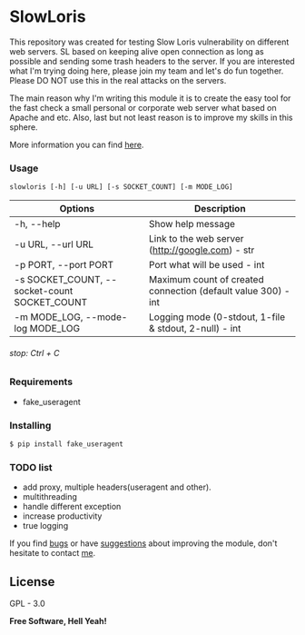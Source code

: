# SlowLoris
This repository was created for testing Slow Loris vulnerability on different web servers. SL based on keeping alive open connection as long as possible and sending some trash headers to the server. If you are interested what I'm trying doing here, please join my team and let's do fun together. Please DO NOT use this in the real attacks on the servers. 

The main reason why I'm writing this module it is to create the easy tool for the fast check a small personal or corporate web server what based on Apache and etc. Also, last but not least reason is to improve my skills in this sphere.

More information you can find [here].

### Usage

```
slowloris [-h] [-u URL] [-s SOCKET_COUNT] [-m MODE_LOG]
```

Options                                         | Description
------------------------------------------------|--------------
-h, --help                                      | Show help message
-u URL, --url URL                               | Link to the web server (http://google.com) - str
-p PORT, --port PORT                            | Port what will be used - int
-s SOCKET_COUNT, --socket-count  SOCKET_COUNT   | Maximum count of created connection (default value 300) - int
-m MODE_LOG, --mode-log MODE_LOG                | Logging mode (0-stdout, 1-file & stdout, 2-null) - int

###### stop: Ctrl + C

### Requirements

* fake_useragent

### Installing
```sh
$ pip install fake_useragent
```

### TODO list
* add proxy, multiple headers(useragent and other).
* multithreading
* handle different exception
* increase productivity
* true logging

If you find [bugs] or have [suggestions] about improving the module, don't hesitate to contact [me].

License
----

GPL - 3.0

**Free Software, Hell Yeah!**

[here]: <https://en.wikipedia.org/wiki/Slowloris_(computer_security)>
[bugs]: <https://github.com/maxkrivich/SlowLoris/issues>
[suggestions]: <https://github.com/maxkrivich/SlowLoris/issues>
[me]: <https://maxkrivich.github.io>
